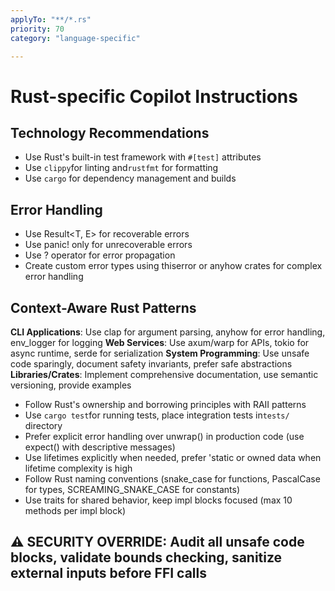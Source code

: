 ```yaml
---
applyTo: "**/*.rs"
priority: 70
category: "language-specific"

---
```


# Rust-specific Copilot Instructions

## Technology Recommendations

- Use Rust's built-in test framework with `#[test]` attributes
- Use `clippy`for linting and`rustfmt` for formatting
- Use `cargo` for dependency management and builds

## Error Handling

- Use Result<T, E> for recoverable errors
- Use panic! only for unrecoverable errors
- Use ? operator for error propagation
- Create custom error types using thiserror or anyhow crates for complex error handling

## Context-Aware Rust Patterns

**CLI Applications**: Use clap for argument parsing, anyhow for error handling, env_logger for logging
**Web Services**: Use axum/warp for APIs, tokio for async runtime, serde for serialization
**System Programming**: Use unsafe code sparingly, document safety invariants, prefer safe abstractions
**Libraries/Crates**: Implement comprehensive documentation, use semantic versioning, provide examples

- Follow Rust's ownership and borrowing principles with RAII patterns
- Use `cargo test`for running tests, place integration tests in`tests/` directory
- Prefer explicit error handling over unwrap() in production code (use expect() with descriptive messages)
- Use lifetimes explicitly when needed, prefer 'static or owned data when lifetime complexity is high
- Follow Rust naming conventions (snake_case for functions, PascalCase for types, SCREAMING_SNAKE_CASE for constants)
- Use traits for shared behavior, keep impl blocks focused (max 10 methods per impl block)

## ⚠️ SECURITY OVERRIDE: Audit all unsafe code blocks, validate bounds checking, sanitize external inputs before FFI calls
